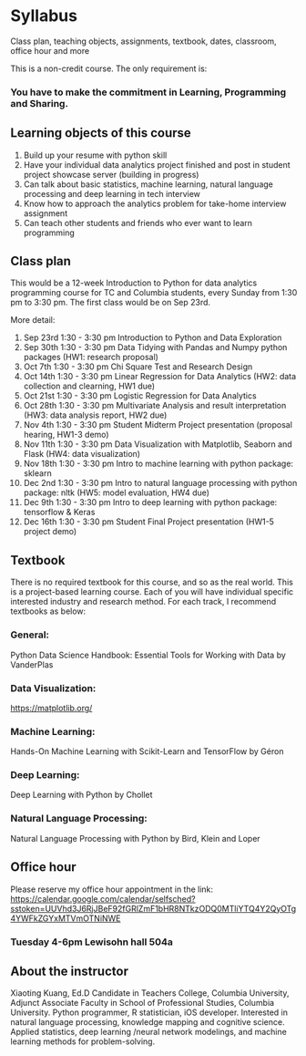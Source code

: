 # Syllabus
Class plan, teaching objects, assignments, textbook, dates, classroom, office hour and more

This is a non-credit course. The only requirement is: 
### You have to make the commitment in Learning, Programming and Sharing.

## Learning objects of this course
1. Build up your resume with python skill
2. Have your individual data analytics project finished and post in student project showcase server (building in progress)
3. Can talk about basic statistics, machine learning, natural language processing and deep learning in tech interview
4. Know how to approach the analytics problem for take-home interview assignment
4. Can teach other students and friends who ever want to learn programming

## Class plan
This would be a 12-week Introduction to Python for data analytics programming course for TC and Columbia students, every Sunday from 1:30 pm to 3:30 pm. The first class would be on Sep 23rd.

More detail:
1. Sep 23rd 1:30 - 3:30 pm Introduction to Python and Data Exploration
2. Sep 30th 1:30 - 3:30 pm Data Tidying with Pandas and Numpy python packages (HW1: research proposal)
3. Oct 7th 1:30 - 3:30 pm Chi Square Test and Research Design
4. Oct 14th 1:30 - 3:30 pm Linear Regression for Data Analytics (HW2: data collection and clearning, HW1 due)
5. Oct 21st 1:30 - 3:30 pm Logistic Regression for Data Analytics
6. Oct 28th 1:30 - 3:30 pm Multivariate Analysis and result interpretation (HW3: data analysis report, HW2 due)
7. Nov 4th 1:30 - 3:30 pm Student Midterm Project presentation (proposal hearing, HW1-3 demo)
8. Nov 11th 1:30 - 3:30 pm Data Visualization with Matplotlib, Seaborn and Flask (HW4: data visualization)
9. Nov 18th 1:30 - 3:30 pm Intro to machine learning with python package: sklearn
10. Dec 2nd 1:30 - 3:30 pm Intro to natural language processing with python package: nltk (HW5: model evaluation, HW4 due)
11. Dec 9th 1:30 - 3:30 pm Intro to deep learning with python package: tensorflow & Keras
12. Dec 16th 1:30 - 3:30 pm Student Final Project presentation (HW1-5 project demo)

## Textbook
There is no required textbook for this course, and so as the real world. 
This is a project-based learning course. Each of you will have individual specific interested industry and research method. For each track, I recommend textbooks as below:
### General: 
Python Data Science Handbook: Essential Tools for Working with Data by VanderPlas
### Data Visualization: 
https://matplotlib.org/
### Machine Learning: 
Hands-On Machine Learning with Scikit-Learn and TensorFlow by Géron
### Deep Learning: 
Deep Learning with Python by Chollet
### Natural Language Processing: 
Natural Language Processing with Python by Bird, Klein and Loper


## Office hour
Please reserve my office hour appointment in the link:
https://calendar.google.com/calendar/selfsched?sstoken=UUVhd3J6RjJBeF92fGRlZmF1bHR8NTkzODQ0MTliYTQ4Y2QyOTg4YWFkZGYxMTVmOTNiNWE
### Tuesday 4-6pm Lewisohn hall 504a 


## About the instructor
Xiaoting Kuang, Ed.D Candidate in Teachers College, Columbia University, Adjunct Associate Faculty in School of Professional Studies, Columbia University. 
Python programmer, R statistician, iOS developer. Interested in natural language processing, knowledge mapping and cognitive science. Applied statistics, deep learning /neural network modelings, and machine learning methods for problem-solving.
